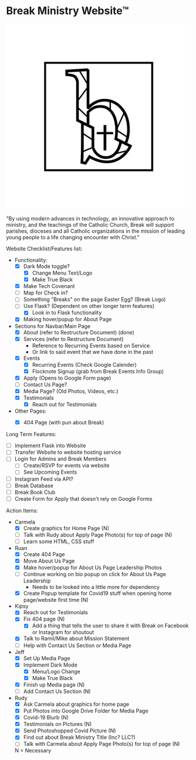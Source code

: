 # Break Ministry Website™

![Break Ministry](static/images/Logo_Icon_Frame.png)

"By using modern advances in technology, an innovative approach to ministry, and the teachings of the Catholic Church, Break will support parishes, dioceses and all Catholic organizations in the mission of leading young people to a life changing encounter with Christ."

Website Checklist/Features list:
- Functionality:
    - [x] Dark Mode toggle?
        - [x] Change Menu Text/Logo
        - [x] Make True Black
    - [x] Make Tech Covenant
    - [ ] Map for Check in?
    - [ ] Something "Breaks" on the page Easter Egg? (Break Logo)
    - [ ] Use Flask? (Dependent on other longer term features)
        - [x] Look in to Flask functionality
    - [x] Making hover/popup for About Page

- Sections for Navbar/Main Page
    - [x] About (refer to Restructure Document) (done)
    - [x] Services (refer to Restructure Document)
        - Reference to Recurring Events based on Service
        - Or link to said event that we have done in the past
    - [x] Events
        - [x] Recurring Events (Check Google Calender)
        - [x] Flocknote Signup (grab from Break Events Info Group)
    - [x] Apply (Opens to Google Form page)
    - [ ] Contact Us Page?
    - [x] Media Page? (Old Photos, Videos, etc.)
    - [x] Testimonials
        - [x] Reach out for Testimonials

- Other Pages:
    - [x] 404 Page (with pun about Break)


Long Term Features:
- [ ] Implement Flask into Website 
- [ ] Transfer Website to website hosting service
- [ ] Login for Admins and Break Members
    - [ ] Create/RSVP for events via website
    - [ ] See Upcoming Events
- [ ] Instagram Feed via API?
- [ ] Break Database
- [ ] Break Book Club
- [ ] Create Form for Apply that doesn't rely on Google Forms

Action Items:
- Carmela
    - [x] Create graphics for Home Page (N)
    - [ ] Talk with Rudy about Apply Page Photo(s) for top of page (N)
    - [ ] Learn some HTML, CSS stuff
- Ruan
    - [x] Create 404 Page
    - [x] Move About Us Page
    - [x] Make hover/popup for About Us Page Leadership Photos
    - [ ] Continue working on bio popup on click for About Us Page Leadership
        - Needs to be looked into a little more for dependency
    - [x] Create Popup template for Covid19 stuff when opening home page/website first time (N)

- Kipsy
    - [x] Reach out for Testimonials
    - [x] Fix 404 page (N)
        - [x] Add a thing that tells the user to share it with Break on Facebook or Instagram for shoutout
    - [x] Talk to Ramil/Mike about Mission Statement
    - [ ] Help with Contact Us Section or Media Page

- Jeff
    - [x] Set Up Media Page
    - [x] Implement Dark Mode
        - [x] Menu/Logo Change
        - [x] Make True Black
    - [x] Finish up Media page (N)
    - [ ] Add Contact Us Section (N)

- Rudy
    - [x] Ask Carmela about graphics for home page
    - [x] Put Photos into Google Drive Folder for Media Page
    - [x] Covid-19 Blurb (N)
    - [x] Testimonials on Pictures (N)
    - [x] Send Photoshopped Covid Picture (N)
    - [x] Find out about Break Ministry Title (Inc? LLC?)
    - [ ] Talk with Carmela about Apply Page Photo(s) for top of page (N)

    N = Necessary

